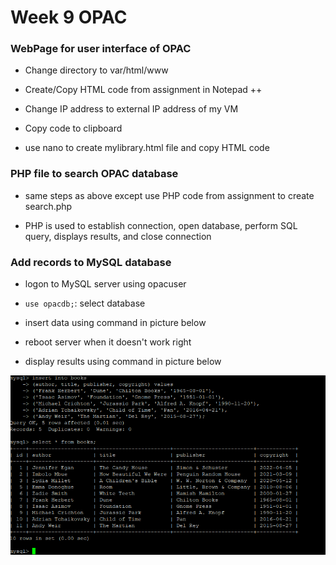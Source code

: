 # Week 9 OPAC

### WebPage for user interface of OPAC

- Change directory to var/html/www

- Create/Copy HTML code from assignment in Notepad ++

- Change IP address to external IP address of my VM

- Copy code to clipboard

- use nano to create mylibrary.html file and copy HTML code

### PHP file to search OPAC database

- same steps as above except use PHP code from assignment to create search.php

- PHP is used to establish connection, open database, perform SQL query, displays results, and close connection

### Add records to MySQL database

- logon to MySQL server using opacuser

- `use opacdb;`: select database

- insert data using command in picture below

- reboot server when it doesn't work right

- display results using command in picture below

![image](https://github.com/dsrock000/syslib2024/blob/main/img/week9-OPAC.png)
